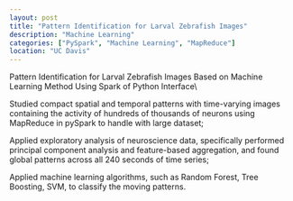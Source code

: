 ```yaml
---
layout: post
title: "Pattern Identification for Larval Zebrafish Images"
description: "Machine Learning"
categories: ["PySpark", "Machine Learning", "MapReduce"]
location: "UC Davis"
---
```

Pattern Identification for Larval Zebrafish Images Based on Machine Learning Method Using Spark of Python Interface\\

Studied compact spatial and temporal patterns with time-varying images containing the activity of hundreds of thousands of neurons using MapReduce in pySpark to handle with large dataset;

Applied exploratory analysis of neuroscience data, specifically performed principal component analysis and feature-based aggregation, and found global patterns across all 240 seconds of time series;

Applied machine learning algorithms, such as Random Forest, Tree Boosting, SVM, to classify the moving patterns.
